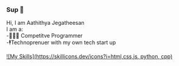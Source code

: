 ### Sup 👋

Hi, I am Aathithya Jegatheesan <br />
I am a:<br />
-🧑🏾‍💻 Competitve Programmer<br />
-🕴️Technoprenuer with my own tech start up<br />

[![My Skills](https://skillicons.dev/icons?i=html,css,js, python, cpp)](https://skillicons.dev)

